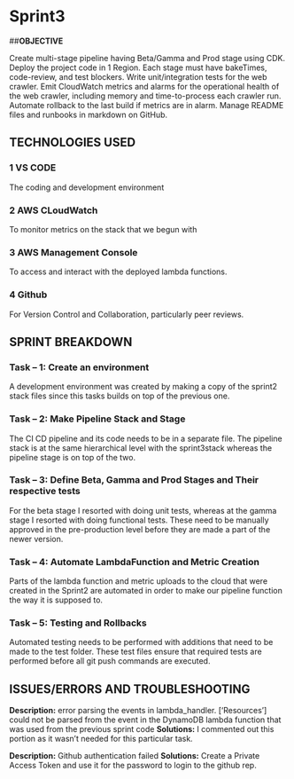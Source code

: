 # **Sprint3**

##**OBJECTIVE**

Create multi-stage pipeline having Beta/Gamma and Prod stage using CDK. Deploy the project code in 1 Region. Each stage must have bakeTimes, code-review, and test blockers. Write unit/integration tests for the web crawler. Emit CloudWatch metrics and alarms for the operational health of the web crawler, including memory and time-to-process each crawler run. Automate rollback to the last build if metrics are in alarm. Manage README files and runbooks in markdown on GitHub.

## **TECHNOLOGIES USED**
### **1	VS CODE**

The coding and development environment	

### **2	AWS CLoudWatch**
To monitor metrics on the stack that we begun with 

### **3	AWS Management Console**
To access and interact with the deployed lambda functions.

### **4	Github**
For Version Control and Collaboration, particularly peer reviews.

## **SPRINT BREAKDOWN**

### **Task – 1: Create an environment**
A development environment was created by making a copy of the sprint2 stack files since this tasks builds on top of the previous one.

### **Task – 2: Make Pipeline Stack and Stage**
The CI CD pipeline and its code needs to be in a separate file. The pipeline stack is at the same hierarchical level with the sprint3stack whereas the pipeline stage is on top of the two.

### **Task – 3: Define Beta, Gamma and Prod Stages and Their respective tests**
For the beta stage I resorted with doing unit tests, whereas at the gamma stage I resorted with doing functional tests. These need to be manually approved in the pre-production level before they are made a part of the newer version.

### **Task – 4: Automate LambdaFunction and Metric Creation**
Parts of the lambda function and metric uploads to the cloud that were created in the Sprint2 are automated in order to make our pipeline function the way it is supposed to.

### **Task – 5: Testing and Rollbacks**
Automated testing needs to be performed with additions that need to be made to the test folder. These test files ensure that required tests are performed before all git push commands are executed.

## **ISSUES/ERRORS AND TROUBLESHOOTING**

**Description:** error parsing the events in lambda_handler.
[‘Resources’] could not be parsed from the event in the DynamoDB lambda function that was used from the previous sprint code
**Solutions:**  I commented out this portion as it wasn’t needed for this particular task.

**Description:** Github authentication failed
**Solutions:** Create a Private Access Token and use it for the password to login to the github rep. 



